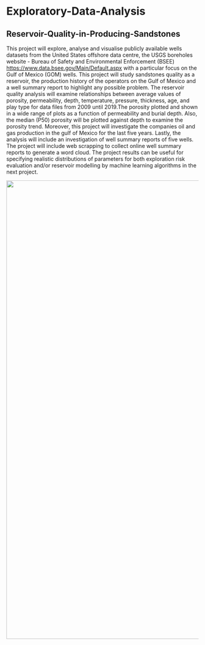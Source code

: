 # Exploratory-Data-Analysis
## Reservoir-Quality-in-Producing-Sandstones
This project will explore, analyse and visualise publicly available wells datasets from the United States offshore data centre, the USGS boreholes website - Bureau of Safety and Environmental Enforcement (BSEE) https://www.data.bsee.gov/Main/Default.aspx with a particular focus on the Gulf of Mexico (GOM) wells. This project will study sandstones quality as a reservoir, the production history of the operators on the Gulf of Mexico and a well summary report to highlight any possible problem. The reservoir quality analysis will examine relationships between average values of porosity, permeability, depth, temperature, pressure, thickness, age, and play type for data files from 2009 until 2019.The porosity plotted and shown in a wide range of plots as a function of permeability and burial depth. Also, the median (P50) porosity will be plotted against depth to examine the porosity trend. Moreover, this project will investigate the companies oil and gas production in the gulf of Mexico for the last five years. Lastly, the analysis will include an investigation of well summary reports of five wells. The project will include web scrapping to collect online well summary reports to generate a word cloud. The project results can be useful for specifying realistic distributions of parameters for both exploration risk evaluation and/or reservoir modelling by machine learning algorithms in the next project. 


<center>
    <img src="https://imgur.com/XWZTxVY" width="1200" alt="cognitiveclass.ai logo"  />
</center>

